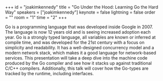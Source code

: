﻿+++
id = "joakimkennedy"
title = "Go Under the Hood: Learning Go the Hard Way"
speakers = ["joakimkennedy"]
keynote = false
lightning = false
order = ""
room = "1"
time = "2"
+++

Go is a programming language that was developed inside Google in 2007. The language is now 12 years old and is seeing increased adoption each year. Go is a strongly typed language, all variables are known or inferred at compile time, and was developed for the 21st century with a focus on simplicity and readability. It has a well-designed concurrency model and a modern network stack, which makes it a good language for network-based services. This presentation will take a deep dive into the machine code produced by the Go compiler and see how it stacks up against traditional C/C++ compilers. Additionally, this talk will cover how the Go-types are tracked by the runtime, including interfaces.